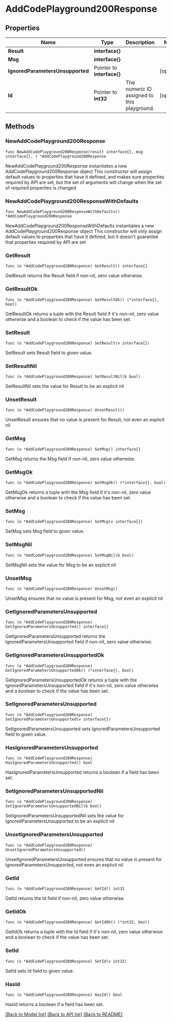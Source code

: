 # AddCodePlayground200Response

## Properties

Name | Type | Description | Notes
------------ | ------------- | ------------- | -------------
**Result** | **interface{}** |  | 
**Msg** | **interface{}** |  | 
**IgnoredParametersUnsupported** | Pointer to **interface{}** |  | [optional] 
**Id** | Pointer to **int32** | The numeric ID assigned to this playground.  | [optional] 

## Methods

### NewAddCodePlayground200Response

`func NewAddCodePlayground200Response(result interface{}, msg interface{}, ) *AddCodePlayground200Response`

NewAddCodePlayground200Response instantiates a new AddCodePlayground200Response object
This constructor will assign default values to properties that have it defined,
and makes sure properties required by API are set, but the set of arguments
will change when the set of required properties is changed

### NewAddCodePlayground200ResponseWithDefaults

`func NewAddCodePlayground200ResponseWithDefaults() *AddCodePlayground200Response`

NewAddCodePlayground200ResponseWithDefaults instantiates a new AddCodePlayground200Response object
This constructor will only assign default values to properties that have it defined,
but it doesn't guarantee that properties required by API are set

### GetResult

`func (o *AddCodePlayground200Response) GetResult() interface{}`

GetResult returns the Result field if non-nil, zero value otherwise.

### GetResultOk

`func (o *AddCodePlayground200Response) GetResultOk() (*interface{}, bool)`

GetResultOk returns a tuple with the Result field if it's non-nil, zero value otherwise
and a boolean to check if the value has been set.

### SetResult

`func (o *AddCodePlayground200Response) SetResult(v interface{})`

SetResult sets Result field to given value.


### SetResultNil

`func (o *AddCodePlayground200Response) SetResultNil(b bool)`

 SetResultNil sets the value for Result to be an explicit nil

### UnsetResult
`func (o *AddCodePlayground200Response) UnsetResult()`

UnsetResult ensures that no value is present for Result, not even an explicit nil
### GetMsg

`func (o *AddCodePlayground200Response) GetMsg() interface{}`

GetMsg returns the Msg field if non-nil, zero value otherwise.

### GetMsgOk

`func (o *AddCodePlayground200Response) GetMsgOk() (*interface{}, bool)`

GetMsgOk returns a tuple with the Msg field if it's non-nil, zero value otherwise
and a boolean to check if the value has been set.

### SetMsg

`func (o *AddCodePlayground200Response) SetMsg(v interface{})`

SetMsg sets Msg field to given value.


### SetMsgNil

`func (o *AddCodePlayground200Response) SetMsgNil(b bool)`

 SetMsgNil sets the value for Msg to be an explicit nil

### UnsetMsg
`func (o *AddCodePlayground200Response) UnsetMsg()`

UnsetMsg ensures that no value is present for Msg, not even an explicit nil
### GetIgnoredParametersUnsupported

`func (o *AddCodePlayground200Response) GetIgnoredParametersUnsupported() interface{}`

GetIgnoredParametersUnsupported returns the IgnoredParametersUnsupported field if non-nil, zero value otherwise.

### GetIgnoredParametersUnsupportedOk

`func (o *AddCodePlayground200Response) GetIgnoredParametersUnsupportedOk() (*interface{}, bool)`

GetIgnoredParametersUnsupportedOk returns a tuple with the IgnoredParametersUnsupported field if it's non-nil, zero value otherwise
and a boolean to check if the value has been set.

### SetIgnoredParametersUnsupported

`func (o *AddCodePlayground200Response) SetIgnoredParametersUnsupported(v interface{})`

SetIgnoredParametersUnsupported sets IgnoredParametersUnsupported field to given value.

### HasIgnoredParametersUnsupported

`func (o *AddCodePlayground200Response) HasIgnoredParametersUnsupported() bool`

HasIgnoredParametersUnsupported returns a boolean if a field has been set.

### SetIgnoredParametersUnsupportedNil

`func (o *AddCodePlayground200Response) SetIgnoredParametersUnsupportedNil(b bool)`

 SetIgnoredParametersUnsupportedNil sets the value for IgnoredParametersUnsupported to be an explicit nil

### UnsetIgnoredParametersUnsupported
`func (o *AddCodePlayground200Response) UnsetIgnoredParametersUnsupported()`

UnsetIgnoredParametersUnsupported ensures that no value is present for IgnoredParametersUnsupported, not even an explicit nil
### GetId

`func (o *AddCodePlayground200Response) GetId() int32`

GetId returns the Id field if non-nil, zero value otherwise.

### GetIdOk

`func (o *AddCodePlayground200Response) GetIdOk() (*int32, bool)`

GetIdOk returns a tuple with the Id field if it's non-nil, zero value otherwise
and a boolean to check if the value has been set.

### SetId

`func (o *AddCodePlayground200Response) SetId(v int32)`

SetId sets Id field to given value.

### HasId

`func (o *AddCodePlayground200Response) HasId() bool`

HasId returns a boolean if a field has been set.


[[Back to Model list]](../README.md#documentation-for-models) [[Back to API list]](../README.md#documentation-for-api-endpoints) [[Back to README]](../README.md)


